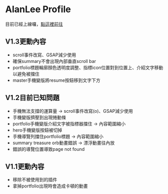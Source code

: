 # AlanLee Profile
目前已經上線囉，[點這裡前往](https://boolenboom.github.io/Profile/)

## V1.3更動內容
- scroll事件改寫、GSAP減少使用
- 確保summary不會出現內部垂直scroll bar
- portfolio標題輪廓顏色透明度調整、指標icon位置對到位置上、介紹文字移動以避免被擋住
- master手機變版將resume按鈕移到文字下方
## V1.2目前已知問題

- 手機無法支撐的運算量 -> scroll事件改寫(o)、GSAP減少使用
- 手機變版擠壓到出現捲動條
- portfolio手機變版介紹文字被指標器擋住 -> 內容範圍縮小
- hero手機變版按鈕被切掉
- 手機導覽列擋住portfolio標題 -> 內容範圍縮小
- summary treasure orb動畫錯誤 -> 漂浮動畫往內放
- 錯誤的導覽位置導致page not found

## V1.1更動內容

- 移除不被使用到的插件
- 拿掉portfolio出現時會造成卡頓的動畫